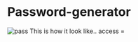# Password-generator
![pass](https://user-images.githubusercontent.com/108598845/229264017-3eb4fb21-e9e7-4f3a-b2ad-75ac955d95e5.png)
This is how it look like..
access = 
